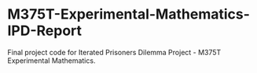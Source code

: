 # M375T-Experimental-Mathematics-IPD-Report
Final project code for Iterated Prisoners Dilemma Project - M375T Experimental Mathematics.
